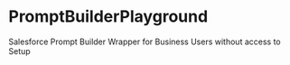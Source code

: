 # PromptBuilderPlayground
Salesforce Prompt Builder Wrapper for Business Users without access to Setup
